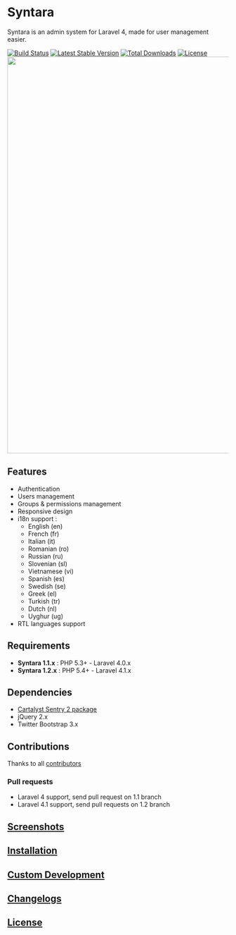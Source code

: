 # Syntara

Syntara is an admin system for Laravel 4, made for user management easier.

[![Build Status](https://travis-ci.org/MrJuliuss/syntara.png?branch=master)](https://travis-ci.org/MrJuliuss/syntara)
[![Latest Stable Version](https://poser.pugx.org/mrjuliuss/syntara/v/stable.png)](https://packagist.org/packages/mrjuliuss/syntara)
[![Total Downloads](https://poser.pugx.org/mrjuliuss/syntara/downloads.png)](https://packagist.org/packages/mrjuliuss/syntara)
[![License](https://poser.pugx.org/mrjuliuss/syntara/license.png)](https://packagist.org/packages/mrjuliuss/syntara)
<img src="https://raw.github.com/MrJuliuss/syntara/master/screenshots/user_list.png" width="900" />

## Features

* Authentication
* Users management
* Groups & permissions management
* Responsive design
* i18n support :
    - English (en)
    - French (fr)
    - Italian (it)
    - Romanian (ro)
    - Russian (ru)
    - Slovenian (sl)
    - Vietnamese (vi)
    - Spanish (es)
    - Swedish (se)
    - Greek (el)
    - Turkish (tr)
    - Dutch (nl)
    - Uyghur (ug)
* RTL languages support

## Requirements

* **Syntara 1.1.x** : PHP 5.3+ - Laravel 4.0.x
* **Syntara 1.2.x** : PHP 5.4+ - Laravel 4.1.x

## Dependencies

* [Cartalyst Sentry 2 package](https://github.com/cartalyst/sentry)
* jQuery 2.x
* Twitter Bootstrap 3.x

## Contributions

Thanks to all [contributors](https://github.com/MrJuliuss/syntara/graphs/contributors)

### Pull requests

* Laravel 4 support, send pull request on 1.1 branch
* Laravel 4.1 support, send pull requests on 1.2 branch


## [Screenshots](http://mrjuliuss.github.io/syntara/docs/screenshots.html)

## [Installation](http://mrjuliuss.github.io/syntara/docs/installation.html)

## [Custom Development](http://mrjuliuss.github.io/syntara/docs/custom.html)

## [Changelogs](http://mrjuliuss.github.io/syntara/docs/changelogs.html)

## [License](http://mrjuliuss.github.io/syntara/docs/license.html)
